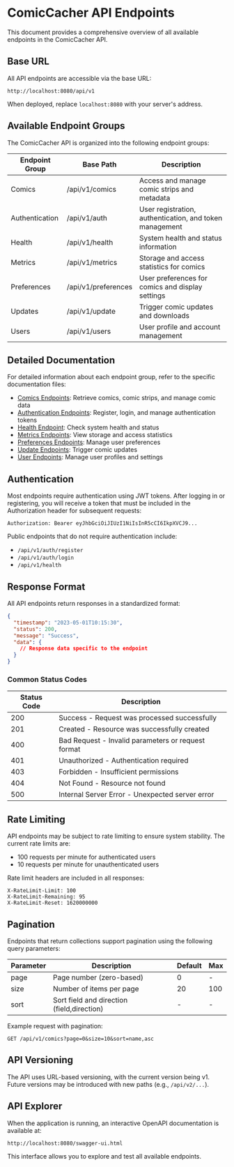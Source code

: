 # ComicCacher API Endpoints

This document provides a comprehensive overview of all available endpoints in the ComicCacher API.

## Base URL

All API endpoints are accessible via the base URL:

```
http://localhost:8080/api/v1
```

When deployed, replace `localhost:8080` with your server's address.

## Available Endpoint Groups

The ComicCacher API is organized into the following endpoint groups:

| Endpoint Group  | Base Path             | Description                                                |
|-----------------|----------------------|-----------------------------------------------------------|
| Comics          | /api/v1/comics        | Access and manage comic strips and metadata                |
| Authentication  | /api/v1/auth          | User registration, authentication, and token management    |
| Health          | /api/v1/health        | System health and status information                       |
| Metrics         | /api/v1/metrics       | Storage and access statistics for comics                   |
| Preferences     | /api/v1/preferences   | User preferences for comics and display settings           |
| Updates         | /api/v1/update        | Trigger comic updates and downloads                        |
| Users           | /api/v1/users         | User profile and account management                        |

## Detailed Documentation

For detailed information about each endpoint group, refer to the specific documentation files:

- [Comics Endpoints](comics-endpoints.md): Retrieve comics, comic strips, and manage comic data
- [Authentication Endpoints](auth-endpoints.md): Register, login, and manage authentication tokens
- [Health Endpoint](health-endpoint.md): Check system health and status
- [Metrics Endpoints](metrics-endpoints.md): View storage and access statistics
- [Preferences Endpoints](preferences-endpoints.md): Manage user preferences
- [Update Endpoints](update-endpoints.md): Trigger comic updates
- [User Endpoints](user-endpoints.md): Manage user profiles and settings

## Authentication

Most endpoints require authentication using JWT tokens. After logging in or registering, you will receive a token that must be included in the Authorization header for subsequent requests:

```
Authorization: Bearer eyJhbGciOiJIUzI1NiIsInR5cCI6IkpXVCJ9...
```

Public endpoints that do not require authentication include:
- `/api/v1/auth/register`
- `/api/v1/auth/login`
- `/api/v1/health`

## Response Format

All API endpoints return responses in a standardized format:

```json
{
  "timestamp": "2023-05-01T10:15:30",
  "status": 200,
  "message": "Success",
  "data": {
    // Response data specific to the endpoint
  }
}
```

### Common Status Codes

| Status Code | Description                                           |
|-------------|-------------------------------------------------------|
| 200         | Success - Request was processed successfully          |
| 201         | Created - Resource was successfully created           |
| 400         | Bad Request - Invalid parameters or request format    |
| 401         | Unauthorized - Authentication required                |
| 403         | Forbidden - Insufficient permissions                  |
| 404         | Not Found - Resource not found                        |
| 500         | Internal Server Error - Unexpected server error       |

## Rate Limiting

API endpoints may be subject to rate limiting to ensure system stability. The current rate limits are:

- 100 requests per minute for authenticated users
- 10 requests per minute for unauthenticated users

Rate limit headers are included in all responses:

```
X-RateLimit-Limit: 100
X-RateLimit-Remaining: 95
X-RateLimit-Reset: 1620000000
```

## Pagination

Endpoints that return collections support pagination using the following query parameters:

| Parameter | Description                              | Default | Max    |
|-----------|------------------------------------------|---------|--------|
| page      | Page number (zero-based)                 | 0       | -      |
| size      | Number of items per page                 | 20      | 100    |
| sort      | Sort field and direction (field,direction)| -       | -      |

Example request with pagination:

```
GET /api/v1/comics?page=0&size=10&sort=name,asc
```

## API Versioning

The API uses URL-based versioning, with the current version being v1. Future versions may be introduced with new paths (e.g., `/api/v2/...`).

## API Explorer

When the application is running, an interactive OpenAPI documentation is available at:

```
http://localhost:8080/swagger-ui.html
```

This interface allows you to explore and test all available endpoints.